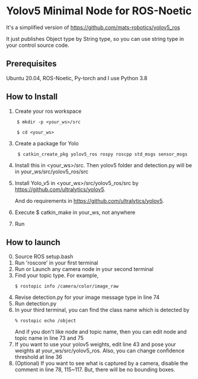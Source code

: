 # Yolov5 Minimal Node for ROS-Noetic
It's a simplified version of https://github.com/mats-robotics/yolov5_ros

It just publishes Object type by String type, so you can use string type in your control source code. 

## Prerequisites
Ubuntu 20.04, ROS-Noetic, Py-torch
and I use Python 3.8

## How to Install
1. Create your ros workspace
```
    $ mkdir -p <your_ws>/src
    
    $ cd <your_ws>
```
    
3. Create a package for Yolo
   ```
    $ catkin_create_pkg yolov5_ros rospy roscpp std_msgs sensor_msgs
    ```
4. Install this in <your_ws>/src. Then yolov5 folder and detection.py will be in your_ws/src/yolov5_ros/src
5. Install Yolo_v5 in <your_ws>/src/yolov5_ros/src by https://github.com/ultralytics/yolov5.

   And do requirements in https://github.com/ultralytics/yolov5.
6. Execute $ catkin_make in your_ws, not anywhere
7. Run

## How to launch
0. Source ROS setup.bash
1. Run 'roscore' in your first terminal
2. Run or Launch any camera node in your second terminal
3. Find your topic type. For example,
    ```
    $ rostopic info /camera/color/image_raw
    ```
6. Revise detection.py for your image message type in line 74
7. Run detection.py
8. In your third terminal, you can find the class name which is detected by
    ```
    % rostopic echo /object
    ```
   And if you don't like node and topic name, then you can edit node and topic name in line 73 and 75
11. If you want to use your yolov5 weights, edit line 43 and pose your weights at your_ws/src/yolov5_ros. Also, you can change confidence threshold at line 36
12. (Optional) If you want to see what is captured by a camera, disable the comment in line 78, 115~117. But, there will be no bounding boxes. 
